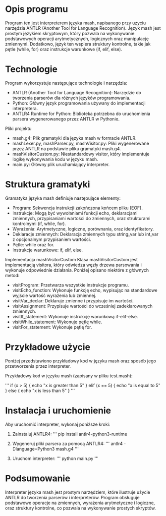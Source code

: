 # Opis programu
Program ten jest interpreterem języka mash, napisanego przy użyciu narzędzia ANTLR (Another Tool for Language Recognition). Język mash jest prostym językiem skryptowym, który pozwala na wykonywanie podstawowych operacji arytmetycznych, logicznych oraz manipulację zmiennymi. Dodatkowo, język ten wspiera struktury kontrolne, takie jak pętle (while, for) oraz instrukcje warunkowe (if, elif, else).

# Technologie
Program wykorzystuje następujące technologie i narzędzia:

- ANTLR (Another Tool for Language Recognition): Narzędzie do tworzenia parserów dla różnych języków programowania.
- Python: Główny język programowania używany do implementacji interpretera.
- ANTLR4 Runtime for Python: Biblioteka potrzebna do uruchomienia parsera wygenerowanego przez ANTLR w Pythonie.

Pliki projektu
- mash.g4: Plik gramatyki dla języka mash w formacie ANTLR.
- mashLexer.py, mashParser.py, mashVisitor.py: Pliki wygenerowane przez ANTLR na podstawie pliku gramatyki mash.g4.
- mashVisitorCustom.py: Niestandardowy visitor, który implementuje logikę wykonywania kodu w języku mash.
- main.py: Główny plik uruchamiający interpreter.

# Struktura gramatyki
Gramatyka języka mash definiuje następujące elementy:

- Program: Sekwencja instrukcji zakończona końcem pliku (EOF).
- Instrukcje: Mogą być wywołaniami funkcji echo, deklaracjami zmiennych, przypisaniami wartości do zmiennych, oraz strukturami kontrolnymi (if, while, for).
- Wyrażenia: Arytmetyczne, logiczne, porównania, oraz identyfikatory.
- Deklaracje zmiennych: Deklaracja zmiennych typu string_var lub int_var z opcjonalnym przypisaniem wartości.
- Pętle: while oraz for.
- Instrukcje warunkowe: if, elif, else.

Implementacja mashVisitorCustom
Klasa mashVisitorCustom jest implementacją visitora, który odwiedza węzły drzewa parsowania i wykonuje odpowiednie działania. Poniżej opisano niektóre z głównych metod:

- visitProgram: Przetwarza wszystkie instrukcje programu.
- visitEcho_function: Wykonuje funkcję echo, wypisując na standardowe wyjście wartość wyrażenia lub zmiennej.
- visitVar_declar: Deklaruje zmienne i przypisuje im wartości.
- visitAssignment: Przypisuje wartości do wcześniej zadeklarowanych zmiennych.
- visitIf_statement: Wykonuje instrukcję warunkową if-elif-else.
- visitWhile_statement: Wykonuje pętlę while.
- visitFor_statement: Wykonuje pętlę for.

# Przykładowe użycie
Poniżej przedstawiono przykładowy kod w języku mash oraz sposób jego przetworzenia przez interpreter.

Przykładowy kod w języku mash (zapisany w pliku test.mash):

'''
if (x > 5) {
    echo "x is greater than 5"
} elif (x == 5) {
    echo "x is equal to 5"
} else {
    echo "x is less than 5"
}
'''

# Instalacja i uruchomienie
Aby uruchomić interpreter, wykonaj poniższe kroki:

1. Zainstaluj ANTLR4:
'''
pip install antlr4-python3-runtime

2. Wygeneruj pliki parsera za pomocą ANTLR4:
'''
antlr4 -Dlanguage=Python3 mash.g4
'''

3. Uruchom interpreter:
'''
python main.py
'''

# Podsumowanie
Interpreter języka mash jest prostym narzędziem, które ilustruje użycie ANTLR do tworzenia parserów i interpreterów. Program obsługuje podstawowe operacje na zmiennych, wyrażenia arytmetyczne i logiczne, oraz struktury kontrolne, co pozwala na wykonywanie prostych skryptów.

